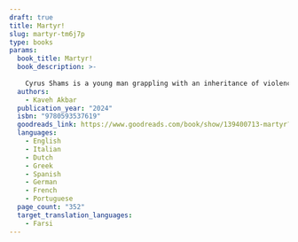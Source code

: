 ```yaml
---
draft: true
title: Martyr!
slug: martyr-tm6j7p
type: books
params:
  book_title: Martyr!
  book_description: >-
    
    Cyrus Shams is a young man grappling with an inheritance of violence and loss: his mother’s plane was shot down over the skies of Tehran in a senseless accident; and his father’s life in America was circumscribed by his work killing chickens at a factory farm in the Midwest. Cyrus is a drunk, an addict, and a poet, whose obsession with martyrs leads him to examine the mysteries of his past—toward an uncle who rode through Iranian battlefields dressed as the Angel of death to inspire and comfort the dying, and toward his mother, through a painting discovered in a Brooklyn art gallery that suggests she may not have been who or what she seemed.
  authors:
    - Kaveh Akbar
  publication_year: "2024"
  isbn: "9780593537619"
  goodreads_link: https://www.goodreads.com/book/show/139400713-martyr?ac=1&from_search=true&qid=qjE0JAsq5N&rank=5
  languages:
    - English
    - Italian
    - Dutch
    - Greek
    - Spanish
    - German
    - French
    - Portuguese
  page_count: "352"
  target_translation_languages:
    - Farsi
---
```

